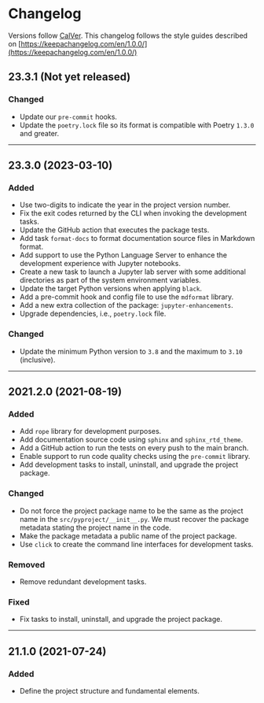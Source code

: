 # Changelog

Versions follow [CalVer](https://calver.org). This changelog follows the style guides described on
[https://keepachangelog.com/en/1.0.0/](https://keepachangelog.com/en/1.0.0/)

## 23.3.1 (Not yet released)

### Changed

- Update our `pre-commit` hooks.
- Update the `poetry.lock` file so its format is compatible with Poetry `1.3.0` and greater.

______________________________________________________________________

## 23.3.0 (2023-03-10)

### Added

- Use two-digits to indicate the year in the project version number.
- Fix the exit codes returned by the CLI when invoking the development tasks.
- Update the GitHub action that executes the package tests.
- Add task `format-docs` to format documentation source files in Markdown format.
- Add support to use the Python Language Server to enhance the development experience with Jupyter
  notebooks.
- Create a new task to launch a Jupyter lab server with some additional directories as part of the
  system environment variables.
- Update the target Python versions when applying `black`.
- Add a pre-commit hook and config file to use the `mdformat` library.
- Add a new extra collection of the package: `jupyter-enhancements`.
- Upgrade dependencies, i.e., `poetry.lock` file.

### Changed

- Update the minimum Python version to `3.8` and the maximum to `3.10` (inclusive).

______________________________________________________________________

## 2021.2.0 (2021-08-19)

### Added

- Add `rope` library for development purposes.
- Add documentation source code using `sphinx` and `sphinx_rtd_theme`.
- Add a GitHub action to run the tests on every push to the main branch.
- Enable support to run code quality checks using the `pre-commit` library.
- Add development tasks to install, uninstall, and upgrade the project package.

### Changed

- Do not force the project package name to be the same as the project name in the
  `src/pyproject/__init__.py`. We must recover the package metadata stating the project name in the
  code.
- Make the package metadata a public name of the project package.
- Use `click` to create the command line interfaces for development tasks.

### Removed

- Remove redundant development tasks.

### Fixed

- Fix tasks to install, uninstall, and upgrade the project package.

______________________________________________________________________

## 21.1.0 (2021-07-24)

### Added

- Define the project structure and fundamental elements.
